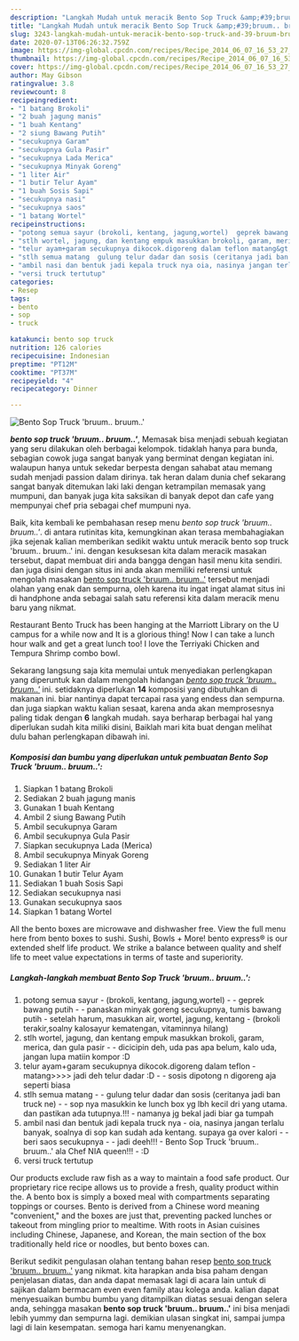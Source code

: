 ```yaml
---
description: "Langkah Mudah untuk meracik Bento Sop Truck &amp;#39;bruum.. bruum..&amp;#39; Lezat"
title: "Langkah Mudah untuk meracik Bento Sop Truck &amp;#39;bruum.. bruum..&amp;#39; Lezat"
slug: 3243-langkah-mudah-untuk-meracik-bento-sop-truck-and-39-bruum-bruum-and-39-lezat
date: 2020-07-13T06:26:32.759Z
image: https://img-global.cpcdn.com/recipes/Recipe_2014_06_07_16_53_27_659_40f17e_original_20130923_043229/751x532cq70/bento-sop-truck-bruum-bruum-foto-resep-utama.jpg
thumbnail: https://img-global.cpcdn.com/recipes/Recipe_2014_06_07_16_53_27_659_40f17e_original_20130923_043229/751x532cq70/bento-sop-truck-bruum-bruum-foto-resep-utama.jpg
cover: https://img-global.cpcdn.com/recipes/Recipe_2014_06_07_16_53_27_659_40f17e_original_20130923_043229/751x532cq70/bento-sop-truck-bruum-bruum-foto-resep-utama.jpg
author: May Gibson
ratingvalue: 3.8
reviewcount: 8
recipeingredient:
- "1 batang Brokoli"
- "2 buah jagung manis"
- "1 buah Kentang"
- "2 siung Bawang Putih"
- "secukupnya Garam"
- "secukupnya Gula Pasir"
- "secukupnya Lada Merica"
- "secukupnya Minyak Goreng"
- "1 liter Air"
- "1 butir Telur Ayam"
- "1 buah Sosis Sapi"
- "secukupnya nasi"
- "secukupnya saos"
- "1 batang Wortel"
recipeinstructions:
- "potong semua sayur (brokoli, kentang, jagung,wortel)  geprek bawang putih  panaskan minyak goreng secukupnya, tumis bawang putih setelah harum, masukkan air, wortel, jagung, kentang (brokoli terakir,soalny kalosayur kematengan, vitaminnya hilang)"
- "stlh wortel, jagung, dan kentang empuk masukkan brokoli, garam, merica, dan gula pasir  dicicipin deh, uda pas apa belum, kalo uda, jangan lupa matiin kompor :D"
- "telur ayam+garam secukupnya dikocok.digoreng dalam teflon matang&gt;&gt;&gt;&gt; jadi deh telur dadar :D  sosis dipotong n digoreng aja seperti biasa"
- "stlh semua matang  gulung telur dadar dan sosis (ceritanya jadi ban truck ne)  sop nya masukkin ke lunch box yg lbh kecil dri yang utama. dan pastikan ada tutupnya.!!!  namanya jg bekal jadi biar ga tumpah"
- "ambil nasi dan bentuk jadi kepala truck nya oia, nasinya jangan terlalu banyak, soalnya di sop kan sudah ada kentang. supaya ga over kalori  beri saos secukupnya  jadi deeh!!! Bento Sop Truck &#39;bruum.. bruum..&#39; ala Chef  NIA queen!!! :D"
- "versi truck tertutup"
categories:
- Resep
tags:
- bento
- sop
- truck

katakunci: bento sop truck 
nutrition: 126 calories
recipecuisine: Indonesian
preptime: "PT12M"
cooktime: "PT37M"
recipeyield: "4"
recipecategory: Dinner

---
```



![Bento Sop Truck &#39;bruum.. bruum..&#39;](https://img-global.cpcdn.com/recipes/Recipe_2014_06_07_16_53_27_659_40f17e_original_20130923_043229/751x532cq70/bento-sop-truck-bruum-bruum-foto-resep-utama.jpg)

<b><i>bento sop truck &#39;bruum.. bruum..&#39;</i></b>, Memasak bisa menjadi sebuah kegiatan yang seru dilakukan oleh berbagai kelompok. tidaklah hanya para bunda, sebagian cowok juga sangat banyak yang berminat dengan kegiatan ini. walaupun hanya untuk sekedar berpesta dengan sahabat atau memang sudah menjadi passion dalam dirinya. tak heran dalam dunia chef sekarang sangat banyak ditemukan laki laki dengan ketrampilan memasak yang mumpuni, dan banyak juga kita saksikan di banyak depot dan cafe yang mempunyai chef pria sebagai chef mumpuni nya.

Baik, kita kembali ke pembahasan resep menu <i>bento sop truck &#39;bruum.. bruum..&#39;</i>. di antara rutinitas kita, kemungkinan akan terasa membahagiakan jika sejenak kalian memberikan sedikit waktu untuk meracik bento sop truck &#39;bruum.. bruum..&#39; ini. dengan kesuksesan kita dalam meracik masakan tersebut, dapat membuat diri anda bangga dengan hasil menu kita sendiri. dan juga disini dengan situs ini anda akan memiliki referensi untuk mengolah masakan <u>bento sop truck &#39;bruum.. bruum..&#39;</u> tersebut menjadi olahan yang enak dan sempurna, oleh karena itu ingat ingat alamat situs ini di handphone anda sebagai salah satu referensi kita dalam meracik menu baru yang nikmat.

Restaurant Bento Truck has been hanging at the Marriott Library on the U campus for a while now and It is a glorious thing! Now I can take a lunch hour walk and get a great lunch too! I love the Terriyaki Chicken and Tempura Shrimp combo bowl.


Sekarang langsung saja kita memulai untuk menyediakan perlengkapan yang diperuntuk kan dalam mengolah hidangan <u><i>bento sop truck &#39;bruum.. bruum..&#39;</i></u> ini. setidaknya diperlukan <b>14</b> komposisi yang dibutuhkan di makanan ini. biar nantinya dapat tercapai rasa yang endess dan sempurna. dan juga siapkan waktu kalian sesaat, karena anda akan memprosesnya paling tidak dengan <b>6</b> langkah mudah. saya berharap berbagai hal yang diperlukan sudah kita miliki disini, Baiklah mari kita buat dengan melihat dulu bahan perlengkapan dibawah ini.

<!--inarticleads1-->

##### Komposisi dan bumbu yang diperlukan untuk pembuatan Bento Sop Truck &#39;bruum.. bruum..&#39;:

1. Siapkan 1 batang Brokoli
1. Sediakan 2 buah jagung manis
1. Gunakan 1 buah Kentang
1. Ambil 2 siung Bawang Putih
1. Ambil secukupnya Garam
1. Ambil secukupnya Gula Pasir
1. Siapkan secukupnya Lada (Merica)
1. Ambil secukupnya Minyak Goreng
1. Sediakan 1 liter Air
1. Gunakan 1 butir Telur Ayam
1. Sediakan 1 buah Sosis Sapi
1. Sediakan secukupnya nasi
1. Gunakan secukupnya saos
1. Siapkan 1 batang Wortel


All the bento boxes are microwave and dishwasher free. View the full menu here from bento boxes to sushi. Sushi, Bowls + More! bento express® is our extended shelf life product. We strike a balance between quality and shelf life to meet value expectations in terms of taste and superiority. 

<!--inarticleads2-->

##### Langkah-langkah membuat Bento Sop Truck &#39;bruum.. bruum..&#39;:

1. potong semua sayur - (brokoli, kentang, jagung,wortel) -  - geprek bawang putih -  - panaskan minyak goreng secukupnya, tumis bawang putih - setelah harum, masukkan air, wortel, jagung, kentang - (brokoli terakir,soalny kalosayur kematengan, vitaminnya hilang)
1. stlh wortel, jagung, dan kentang empuk masukkan brokoli, garam, merica, dan gula pasir -  - dicicipin deh, uda pas apa belum, kalo uda, jangan lupa matiin kompor :D
1. telur ayam+garam secukupnya dikocok.digoreng dalam teflon - matang&gt;&gt;&gt;&gt; jadi deh telur dadar :D -  - sosis dipotong n digoreng aja seperti biasa
1. stlh semua matang -  - gulung telur dadar dan sosis (ceritanya jadi ban truck ne) -  - sop nya masukkin ke lunch box yg lbh kecil dri yang utama. dan pastikan ada tutupnya.!!! -  namanya jg bekal jadi biar ga tumpah
1. ambil nasi dan bentuk jadi kepala truck nya - oia, nasinya jangan terlalu banyak, soalnya di sop kan sudah ada kentang. supaya ga over kalori -  - beri saos secukupnya -  - jadi deeh!!! - Bento Sop Truck &#39;bruum.. bruum..&#39; ala Chef  NIA queen!!! - :D
1. versi truck tertutup


Our products exclude raw fish as a way to maintain a food safe product. Our proprietary rice recipe allows us to provide a fresh, quality product within the. A bento box is simply a boxed meal with compartments separating toppings or courses. Bento is derived from a Chinese word meaning &#34;convenient,&#34; and the boxes are just that, preventing packed lunches or takeout from mingling prior to mealtime. With roots in Asian cuisines including Chinese, Japanese, and Korean, the main section of the box traditionally held rice or noodles, but bento boxes can. 

Berikut sedikit pengulasan olahan tentang bahan resep <u>bento sop truck &#39;bruum.. bruum..&#39;</u> yang nikmat. kita harapkan anda bisa paham dengan penjelasan diatas, dan anda dapat memasak lagi di acara lain untuk di sajikan dalam bermacam even even family atau kolega anda. kalian dapat menyesuaikan bumbu bumbu yang ditampilkan diatas sesuai dengan selera anda, sehingga masakan <b>bento sop truck &#39;bruum.. bruum..&#39;</b> ini bisa menjadi lebih yummy dan sempurna lagi. demikian ulasan singkat ini, sampai jumpa lagi di lain kesempatan. semoga hari kamu menyenangkan.
